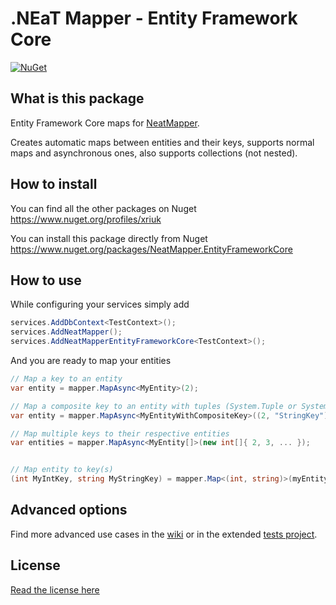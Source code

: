 # .NEaT Mapper - Entity Framework Core

[![NuGet](https://img.shields.io/nuget/vpre/NeatMapper.EntityFrameworkCore.svg?label=NuGet)](https://www.nuget.org/packages/NeatMapper.EntityFrameworkCore)

## What is this package

Entity Framework Core maps for [NeatMapper](https://www.nuget.org/packages/NeatMapper).

Creates automatic maps between entities and their keys, supports normal maps and asynchronous ones, also supports collections (not nested).

## How to install

You can find all the other packages on Nuget https://www.nuget.org/profiles/xriuk

You can install this package directly from Nuget https://www.nuget.org/packages/NeatMapper.EntityFrameworkCore

## How to use

While configuring your services simply add

```csharp
services.AddDbContext<TestContext>();
services.AddNeatMapper();
services.AddNeatMapperEntityFrameworkCore<TestContext>();
```

And you are ready to map your entities

```csharp
// Map a key to an entity
var entity = mapper.MapAsync<MyEntity>(2);

// Map a composite key to an entity with tuples (System.Tuple or System.ValueTuple)
var entity = mapper.MapAsync<MyEntityWithCompositeKey>((2, "StringKey"));

// Map multiple keys to their respective entities
var entities = mapper.MapAsync<MyEntity[]>(new int[]{ 2, 3, ... });


// Map entity to key(s)
(int MyIntKey, string MyStringKey) = mapper.Map<(int, string)>(myEntity);
```

## Advanced options

Find more advanced use cases in the [wiki](https://github.com/Xriuk/NeatMapper/wiki/Entity-Framework-Core) or in the extended [tests project](https://github.com/Xriuk/NeatMapper/tree/main/tests/NeatMapper.EntityFrameworkCore.Tests).

## License

[Read the license here](https://github.com/Xriuk/NeatMapper/blob/main/LICENSE.md)